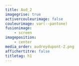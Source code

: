 ```yaml
---
title: Aud_2
imagegrise: true
activercouleurimage: false
couleurimage: var(--pantone)
fusionimage:
    - screen
imageposition:
    - center
media_order: audreydupont-2.png
affichertitre: false
titletag: h1
---
```


